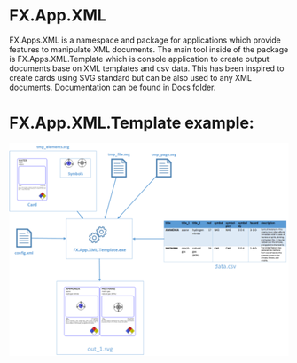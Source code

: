# FX.App.XML
FX.Apps.XML is a namespace and package for applications which provide features to
manipulate XML documents.
The main tool inside of the package is FX.Apps.XML.Template which is console application to create output documents base on XML templates and csv data. This has been inspired to create cards using SVG standard but can be also used to any XML
documents.
Documentation can be found in Docs folder.

# FX.App.XML.Template example:

![Example](example.png?raw=true "Example")
